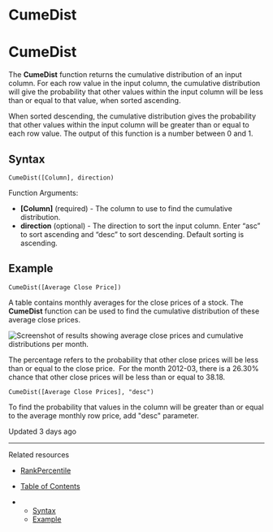 # CumeDist

# CumeDist

The **CumeDist** function returns the cumulative distribution of an input column. For each row value in the input column, the cumulative distribution will give the probability that other values within the input column will be less than or equal to that value, when sorted ascending.

When sorted descending, the cumulative distribution gives the probability that other values within the input column will be greater than or equal to each row value. The output of this function is a number between 0 and 1.

## Syntax

`CumeDist([Column], direction)`

Function Arguments:

* **[Column]** (required) - The column to use to find the cumulative distribution.
* **direction** (optional) - The direction to sort the input column. Enter “asc” to sort ascending and “desc” to sort descending. Default sorting is ascending.

## Example

`CumeDist([Average Close Price])`

A table contains monthly averages for the close prices of a stock. The **CumeDist** function can be used to find the cumulative distribution of these average close prices.

![Screenshot of results showing average close prices and cumulative distributions per month.](https://files.readme.io/944363b-1.png)

The percentage refers to the probability that other close prices will be less than or equal to the close price.  For the month 2012-03, there is a 26.30% chance that other close prices will be less than or equal to 38.18.

`CumeDist([Average Close Prices], "desc")`

To find the probability that values in the column will be greater than or equal to the average monthly row price, add "desc" parameter.

Updated 3 days ago

---

Related resources

* [RankPercentile](/docs/rankpercentile)

* [Table of Contents](#)
* + [Syntax](#syntax)
  + [Example](#example)